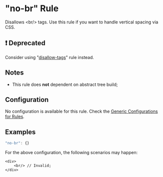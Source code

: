 # "no-br" Rule

Disallows &lt;br/> tags. Use this rule if you want to handle vertical spacing via CSS.

## :exclamation: Deprecated
Consider using "[disallow-tags][disallow-tags]" rule instead.

## Notes

- This rule does **not** dependent on abstract tree build;

## Configuration

No configuration is available for this rule. Check the [Generic Configurations for Rules][generic-config].

## Examples

```js
"no-br": {}
```

For the above configuration, the following scenarios may happen:

```
<div>
    <br/> // Invalid;
</div>
```

[generic-config]: <../generic-rule-config.md>
[disallow-tags]: <./disallow-tags.md>
